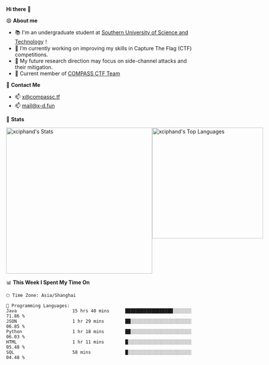 **Hi there** 👋


😄 **About me**

- 📚 I'm an undergraduate student at [Southern University of Science and Technology](https://www.sustech.edu.cn)！
- 🌱 I’m currently working on improving my skills in Capture The Flag (CTF) competitions.
- 🔭 My future research direction may focus on side-channel attacks and their mitigation.
- 🚩 Current member of [COMPASS CTF Team](https://blog.compassc.tf/) 

👋 **Contact Me**

- 📫 [x@compassc.tf](mailto:x@compassc.tf)
- 📫 [mail@x-d.fun](mailto:mail@x-d.fun)

🌟 **Stats**

<div style="display: flex; justify-content: space-between;">
  <img src="https://github-readme-stats-ten-dusky-26.vercel.app/api?username=xciphand&theme=vue-dark&show_icons=true&hide_border=true&count_private=true" alt="xciphand's Stats" width="395" />
  <img src="https://github-readme-stats-ten-dusky-26.vercel.app/api/top-langs/?username=xciphand&theme=vue-dark&show_icons=true&hide_border=true&layout=compact" alt="xciphand's Top Languages" width="300" />
</div>


<!--START_SECTION:waka-->
📊 **This Week I Spent My Time On** 

```text
🕑︎ Time Zone: Asia/Shanghai

💬 Programming Languages: 
Java                     15 hrs 40 mins      ██████████████████░░░░░░░   71.86 % 
JSON                     1 hr 29 mins        ██░░░░░░░░░░░░░░░░░░░░░░░   06.85 % 
Python                   1 hr 18 mins        ██░░░░░░░░░░░░░░░░░░░░░░░   06.03 % 
HTML                     1 hr 11 mins        █░░░░░░░░░░░░░░░░░░░░░░░░   05.48 % 
SQL                      58 mins             █░░░░░░░░░░░░░░░░░░░░░░░░   04.48 % 
```


<!--END_SECTION:waka-->
